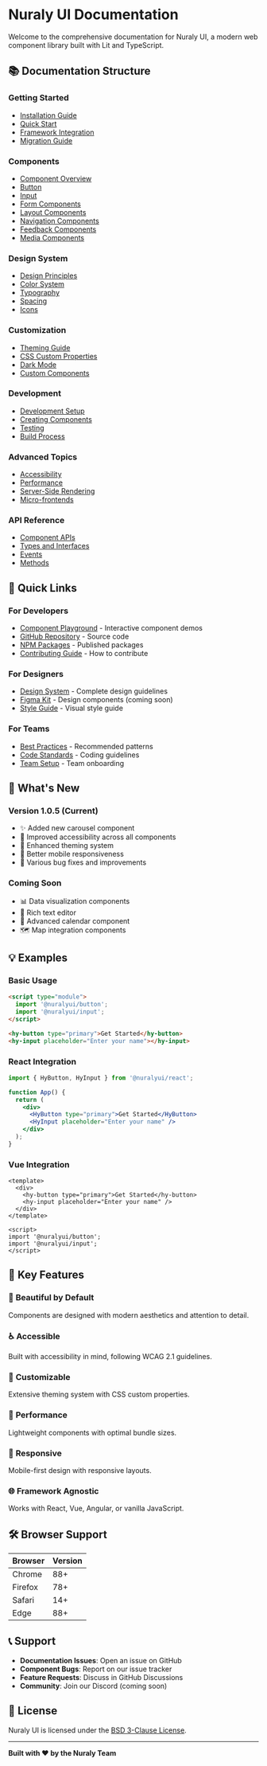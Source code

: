 # Nuraly UI Documentation

Welcome to the comprehensive documentation for Nuraly UI, a modern web component library built with Lit and TypeScript.

## 📚 Documentation Structure

### Getting Started
- [Installation Guide](./getting-started/installation.md)
- [Quick Start](./getting-started/quick-start.md)
- [Framework Integration](./getting-started/frameworks.md)
- [Migration Guide](./getting-started/migration.md)

### Components
- [Component Overview](./components/overview.md)
- [Button](./components/button.md)
- [Input](./components/input.md)
- [Form Components](./components/forms.md)
- [Layout Components](./components/layout.md)
- [Navigation Components](./components/navigation.md)
- [Feedback Components](./components/feedback.md)
- [Media Components](./components/media.md)

### Design System
- [Design Principles](./design/principles.md)
- [Color System](./design/colors.md)
- [Typography](./design/typography.md)
- [Spacing](./design/spacing.md)
- [Icons](./design/icons.md)

### Customization
- [Theming Guide](./customization/theming.md)
- [CSS Custom Properties](./customization/css-variables.md)
- [Dark Mode](./customization/dark-mode.md)
- [Custom Components](./customization/custom-components.md)

### Development
- [Development Setup](./development/setup.md)
- [Creating Components](./development/creating-components.md)
- [Testing](./development/testing.md)
- [Build Process](./development/build.md)

### Advanced Topics
- [Accessibility](./advanced/accessibility.md)
- [Performance](./advanced/performance.md)
- [Server-Side Rendering](./advanced/ssr.md)
- [Micro-frontends](./advanced/micro-frontends.md)

### API Reference
- [Component APIs](./api/components.md)
- [Types and Interfaces](./api/types.md)
- [Events](./api/events.md)
- [Methods](./api/methods.md)

## 🚀 Quick Links

### For Developers
- [Component Playground](http://localhost:8000) - Interactive component demos
- [GitHub Repository](https://github.com/NuralyUI/NuralyUI) - Source code
- [NPM Packages](https://www.npmjs.com/org/nuralyui) - Published packages
- [Contributing Guide](../CONTRIBUTING.md) - How to contribute

### For Designers
- [Design System](./design/) - Complete design guidelines
- [Figma Kit](https://figma.com/nuraly-ui) - Design components (coming soon)
- [Style Guide](./design/style-guide.md) - Visual style guide

### For Teams
- [Best Practices](./guides/best-practices.md) - Recommended patterns
- [Code Standards](./guides/code-standards.md) - Coding guidelines
- [Team Setup](./guides/team-setup.md) - Team onboarding

## 🎯 What's New

### Version 1.0.5 (Current)
- ✨ Added new carousel component
- 🔧 Improved accessibility across all components
- 🎨 Enhanced theming system
- 📱 Better mobile responsiveness
- 🐛 Various bug fixes and improvements

### Coming Soon
- 📊 Data visualization components
- 📝 Rich text editor
- 📅 Advanced calendar component
- 🗺️ Map integration components

## 💡 Examples

### Basic Usage
```html
<script type="module">
  import '@nuralyui/button';
  import '@nuralyui/input';
</script>

<hy-button type="primary">Get Started</hy-button>
<hy-input placeholder="Enter your name"></hy-input>
```

### React Integration
```jsx
import { HyButton, HyInput } from '@nuralyui/react';

function App() {
  return (
    <div>
      <HyButton type="primary">Get Started</HyButton>
      <HyInput placeholder="Enter your name" />
    </div>
  );
}
```

### Vue Integration
```vue
<template>
  <div>
    <hy-button type="primary">Get Started</hy-button>
    <hy-input placeholder="Enter your name" />
  </div>
</template>

<script>
import '@nuralyui/button';
import '@nuralyui/input';
</script>
```

## 🌟 Key Features

### 🎨 **Beautiful by Default**
Components are designed with modern aesthetics and attention to detail.

### ♿ **Accessible**
Built with accessibility in mind, following WCAG 2.1 guidelines.

### 🔧 **Customizable**
Extensive theming system with CSS custom properties.

### 🚀 **Performance**
Lightweight components with optimal bundle sizes.

### 📱 **Responsive**
Mobile-first design with responsive layouts.

### 🌐 **Framework Agnostic**
Works with React, Vue, Angular, or vanilla JavaScript.

## 🛠️ Browser Support

| Browser | Version |
|---------|---------|
| Chrome | 88+ |
| Firefox | 78+ |
| Safari | 14+ |
| Edge | 88+ |

## 📞 Support

- **Documentation Issues**: Open an issue on GitHub
- **Component Bugs**: Report on our issue tracker
- **Feature Requests**: Discuss in GitHub Discussions
- **Community**: Join our Discord (coming soon)

## 📄 License

Nuraly UI is licensed under the [BSD 3-Clause License](../LICENSE).

---

**Built with ❤️ by the Nuraly Team**
